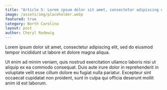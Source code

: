 ```yaml
---
title: "Article 5: Lorem ipsum dolor sit amet, consectetur adipiscing elit"
image: /assets/img/placeholder.webp
featured: true
category: North Carolina
layout: post
author: Cheryl Rodewig
---
```


Lorem ipsum dolor sit amet, consectetur adipiscing elit, sed do eiusmod tempor
incididunt ut labore et dolore magna aliqua.

Ut enim ad minim veniam, quis nostrud exercitation ullamco laboris nisi ut
aliquip ex ea commodo consequat. Duis aute irure dolor in reprehenderit in
voluptate velit esse cillum dolore eu fugiat nulla pariatur. Excepteur sint
occaecat cupidatat non proident, sunt in culpa qui officia deserunt mollit anim
id est laborum.
